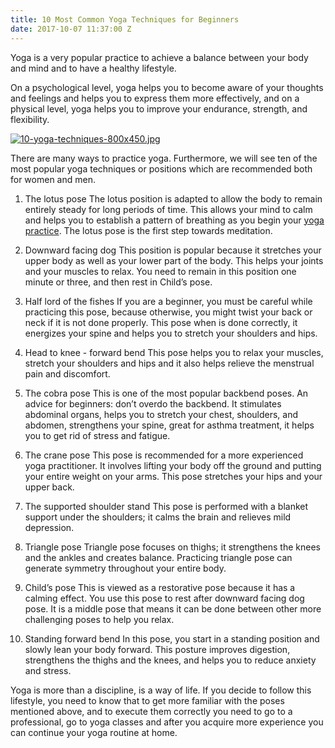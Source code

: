 ```yaml
---
title: 10 Most Common Yoga Techniques for Beginners
date: 2017-10-07 11:37:00 Z
---
```


Yoga is a very popular practice to achieve a balance between your body and mind and to have a healthy lifestyle.

On a psychological level, yoga helps you to become aware of your thoughts and feelings and helps you to express them more effectively, and on a physical level, yoga helps you to improve your endurance, strength, and flexibility.

[![10-yoga-techniques-800x450.jpg](%7B%7Bbase.url%7D%7D/uploads/10-yoga-techniques-800x450.jpg)](http://time.com/4695558/yoga-breathing-depression/)

There are many ways to practice yoga. Furthermore, we will see ten of the most popular yoga techniques or positions which are recommended both for women and men.

1. The lotus pose
   The lotus position is adapted to allow the body to remain entirely steady for long periods of time. This allows your mind to calm and helps you to establish a pattern of breathing as you begin your [yoga practice](http://katedralen.com/few-words-about-yoga-philosophy/). The lotus pose is the first step towards meditation.

2. Downward facing dog
   This position is popular because it stretches your upper body as well as your lower part of the body. This helps your joints and your muscles to relax. You need to remain in this position one minute or three, and then rest in Child’s pose.

3. Half lord of the fishes
   If you are a beginner, you must be careful while practicing this pose, because otherwise, you might twist your back or neck if it is not done properly. This pose when is done correctly, it energizes your spine and helps you to stretch your shoulders and hips.

4. Head to knee - forward bend
   This pose helps you to relax your muscles, stretch your shoulders and hips and it also helps relieve the menstrual pain and discomfort.

5. The cobra pose
   This is one of the most popular backbend poses. An advice for beginners: don’t overdo the backbend. It stimulates abdominal organs, helps you to stretch your chest, shoulders, and abdomen, strengthens your spine, great for asthma treatment, it helps you to get rid of stress and fatigue.

6. The  crane pose
   This pose is recommended for a more experienced yoga practitioner. It involves lifting your body off the ground and putting your entire weight on your arms. This pose stretches your hips and your upper back.


1. The supported shoulder stand
   This pose is performed with a blanket support under the shoulders; it calms the brain and relieves mild depression.

2. Triangle pose
   Triangle pose focuses on thighs; it strengthens the knees and the ankles and creates balance. Practicing triangle pose can generate symmetry throughout your entire body.

3. Child’s pose
   This is viewed as a restorative pose because it has a calming effect. You use this pose to rest after downward facing dog pose. It is a middle pose that means it can be done between other more challenging poses to help you relax.

4. Standing forward bend
   In this pose, you start in a standing position and slowly lean your body forward. This posture improves digestion, strengthens the thighs and the knees, and helps you to reduce anxiety and stress.

Yoga is more than a discipline, is a way of life. If you decide to follow this lifestyle, you need to know that to get more familiar with the poses mentioned above, and to execute them correctly you need to go to a professional, go to yoga classes and after you acquire more experience you can continue your yoga routine at home.
